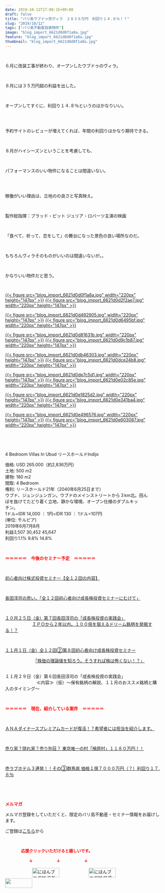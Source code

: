 ```yaml
---
date: 2019-10-12T17:08:15+09:00
draft: false
title: "バリ島ウブドゥ売ヴィラ　２８３６万円　利回り１４.８％！？"
slug: "2019/10/12"
tags: ["バリ島不動産投資物件"]
image: "blog_import_6621d0d0f1a8a.jpg"
feature: "blog_import_6621d0d0f1a8a.jpg"
thumbnail: "blog_import_6621d0d0f1a8a.jpg"
---
```

<p> </p><p>６月に改装工事が終わり、オープンしたウブドゥのヴィラ。</p><p> </p><p>８月には３５万円超の利益を出した。</p><p> </p><p>オープンしてすぐに、利回り１４.８％というのはかなりいい。</p><p> </p><p><br/>予約サイトのレビューが増えてくれば、年間の利回りはかなり期待できる。</p><p> </p><p>８月がハイシーズンということを考慮しても、</p><p> </p><p>パフォーマンスのいい物件になることは間違いない。</p><p> </p><p><br/>稼働がいい理由は、立地のの良さと写真映え。</p><p> </p><p>製作総指揮：ブラッド・ピット ジュリア・ロバーツ主演の映画</p><p> </p><p>「食べて、祈って、恋をして」の舞台になった景色の良い場所なのだ。</p><p> </p><p>もちろんヴィラそのものがいいのは間違いないが。。</p><p> </p><p>かなりいい物件だと思う。</p><p> </p><p><a href="blog_import_6621d0d0f1a8a.jpg">{{< figure src="blog_import_6621d0d0f1a8a.jpg" width="220px" height="147px" >}}</a> <a href="blog_import_6621d0d2f2ae7.jpg">{{< figure src="blog_import_6621d0d2f2ae7.jpg" width="220px" height="147px" >}}</a></p><p><a href="blog_import_6621d0d492905.jpg">{{< figure src="blog_import_6621d0d492905.jpg" width="220px" height="147px" >}}</a> <a href="blog_import_6621d0d6495bf.jpg">{{< figure src="blog_import_6621d0d6495bf.jpg" width="220px" height="147px" >}}</a></p><p><a href="blog_import_6621d0d81631b.jpg">{{< figure src="blog_import_6621d0d81631b.jpg" width="220px" height="147px" >}}</a> <a href="blog_import_6621d0d9c1b87.jpg">{{< figure src="blog_import_6621d0d9c1b87.jpg" width="220px" height="147px" >}}</a></p><p><a href="blog_import_6621d0db46303.jpg">{{< figure src="blog_import_6621d0db46303.jpg" width="220px" height="147px" >}}</a> <a href="blog_import_6621d0dce24b8.jpg">{{< figure src="blog_import_6621d0dce24b8.jpg" width="220px" height="147px" >}}</a></p><p><a href="blog_import_6621d0de7c5d1.jpg">{{< figure src="blog_import_6621d0de7c5d1.jpg" width="220px" height="147px" >}}</a> <a href="blog_import_6621d0e02c85e.jpg">{{< figure src="blog_import_6621d0e02c85e.jpg" width="220px" height="147px" >}}</a></p><p><a href="blog_import_6621d0e1825d2.jpg">{{< figure src="blog_import_6621d0e1825d2.jpg" width="220px" height="147px" >}}</a> <a href="blog_import_6621d0e341ba4.jpg">{{< figure src="blog_import_6621d0e341ba4.jpg" width="220px" height="147px" >}}</a></p><p><a href="blog_import_6621d0e496576.jpg">{{< figure src="blog_import_6621d0e496576.jpg" width="220px" height="147px" >}}</a> <a href="blog_import_6621d0e603087.jpg">{{< figure src="blog_import_6621d0e603087.jpg" width="220px" height="147px" >}}</a></p><p> </p><p> </p><p>4 Bedroom Villas In Ubud リースホールドIndijo</p><p>価格: USD 265.000（約2,836万円）<br/>土地: 500 m2<br/>建物: 180 m2<br/>間取: 4 Bedroom<br/>権利: リースホールド21年（2040年6月25日まで）<br/>ウブド、ジュンジュンガン。ウブドのメインストリートから３km北。田ん<br/>ぼを抜けてたどり着く立地、静かな環境、オープン仕様のダブルキッ<br/>チン。<br/>1ドル=IDR 14,000 ｜ 1円=IDR 130 ｜ 1ドル=107円<br/>(単位: 千ルピア)<br/>2019年6月7月8月<br/>利益3,507 30,452 45,647<br/>利回り1.1% 9.8% 14.8%</p><p> </p><p><span style="font-weight: bold;"><span style="color: rgb(255, 0, 0);">＝＝＝＝＝　今後のセミナー予定　＝＝＝＝＝</span></span></p><p> </p><p><a href="entry-12526587328.html" target="_blank">初心者向け株式投資セミナー【全１２回の内容】</a></p><p> </p><p><span style="color: rgb(255, 0, 0);"><a href="entry-12526985641.html" target="_blank">長田淳司の思い。「全１２回初心者向け成長株投資セミナーにむけて」</a></span></p><p> </p><p><a href="entry-12533851631.html" target="_blank">１０月２５日（金）第７回長田淳司の「成長株投資の実践会」</a><br/> 　　　　　　<a href="entry-12533851631.html" target="_blank">ＩＰＯから２年以内。１００倍を狙えるドリーム銘柄を発掘する！？</a></p><p> </p><p><a href="entry-12534417651.html#_=_" target="_blank">１１月１日（金）全１２回②第８回初心者向け成長株投資セミナー</a></p><p>　　　　　　　<a href="entry-12534417651.html#_=_" target="_blank">「株価の理論値を知ろう。そうすれば株は怖くない！？」</a></p><p><br/>１１月２９日（金）第６回長田淳司の「成長株投資の実践会」<br/> 　　　　　　　≪内容≫（仮）～保有銘柄の解説、１１月のおススメ銘柄と購入のタイミング～</p><p> </p><p><span style="font-weight: bold;"><span style="color: rgb(255, 0, 0);">＝＝＝＝＝　現在、紹介している案件　＝＝＝＝＝</span></span></p><p> </p><p><a href="entry-12529998383.html" target="_blank">ＡＮＡダイナースプレミアムカードが復活！？希望者には担当を紹介します。</a></p><p> </p><p><a href="entry-12500415311.html" target="_blank">売り家？隠れ家？売り別荘？ 東京唯一の村「檜原村」１１８０万円！！</a></p><p> </p><p><a href="entry-12504218353.html" target="_blank">売ラブホテル３連発！！その③群馬県 価格１億７０００万円（？）利回り１７.６％</a></p><p> </p><p> </p><p><span style="font-weight: bold;"><span style="color: rgb(255, 0, 0);">メルマガ</span></span></p><p>メルマガ登録をしていただくと、限定のバリ島不動産・セミナー情報をお届けします。</p><p>ご登録は<a href="f9eeVI" target="_blank">こちら</a>から</p><p style="text-align: center;"> </p><p><font color="#ff0000" size="2"><strong>　　　　応援クリックいただけると嬉しいです。</strong></font></p><p><font color="#ff0000" size="2"><strong>　　　　　　↓　　　　　　↓　　　　　　↓</strong></font></p><p><a href="ranking.html?p_cid=01260127" id="&amp;blogmura_banner"><img alt="にほんブログ村 海外生活ブログ バリ島情報へ" border="0" height="31" src="data:image/svg+xml;charset=utf-8,%3Csvg%20xmlns%3D%22http%3A%2F%2Fwww.w3.org%2F2000%2Fsvg%22%20title%3D%22Placeholder%20for%20Images%22%20role%3D%22presentation%22%20viewBox%3D%220%200%2088%2031%22%20%2F%3E" width="88" data-src="//overseas.blogmura.com/bali/img/bali88_31.gif" style="aspect-ratio: auto 88 / 31;"/><noscript><img alt="にほんブログ村 海外生活ブログ バリ島情報へ" border="0" height="31" src="//overseas.blogmura.com/bali/img/bali88_31.gif" width="88"></noscript></a>  <a href="ranking.html?p_cid=01260127" id="&amp;blogmura_banner"><img alt="にほんブログ村 投資ブログ 不動産投資へ" border="0" height="31" src="data:image/svg+xml;charset=utf-8,%3Csvg%20xmlns%3D%22http%3A%2F%2Fwww.w3.org%2F2000%2Fsvg%22%20title%3D%22Placeholder%20for%20Images%22%20role%3D%22presentation%22%20viewBox%3D%220%200%2088%2031%22%20%2F%3E" width="88" data-src="//investment.blogmura.com/hudousantoushi/img/hudousantoushi88_31.gif" style="aspect-ratio: auto 88 / 31;"/><noscript><img alt="にほんブログ村 投資ブログ 不動産投資へ" border="0" height="31" src="//investment.blogmura.com/hudousantoushi/img/hudousantoushi88_31.gif" width="88"></noscript></a> <a href="link.php?1804582" title="人気ブログランキングへ"><img border="0" height="31" src="data:image/svg+xml;charset=utf-8,%3Csvg%20xmlns%3D%22http%3A%2F%2Fwww.w3.org%2F2000%2Fsvg%22%20title%3D%22Placeholder%20for%20Images%22%20role%3D%22presentation%22%20viewBox%3D%220%200%2088%2031%22%20%2F%3E" width="88" data-src="https://blog.with2.net/img/banner/banner_22.gif" style="aspect-ratio: auto 88 / 31;"/><noscript><img border="0" height="31" src="https://blog.with2.net/img/banner/banner_22.gif" width="88"></noscript></a></p>

